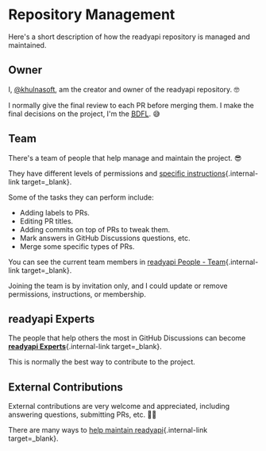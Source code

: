 # Repository Management

Here's a short description of how the readyapi repository is managed and maintained.

## Owner

I, <a href="https://github.com/khulnasoft" target="_blank">@khulnasoft</a>, am the creator and owner of the readyapi repository. 🤓

I normally give the final review to each PR before merging them. I make the final decisions on the project, I'm the <a href="https://en.wikipedia.org/wiki/Benevolent_dictator_for_life" class="external-link" target="_blank"><abbr title="Benevolent Dictator For Life">BDFL</abbr></a>. 😅

## Team

There's a team of people that help manage and maintain the project. 😎

They have different levels of permissions and [specific instructions](./management-tasks.md){.internal-link target=_blank}.

Some of the tasks they can perform include:

* Adding labels to PRs.
* Editing PR titles.
* Adding commits on top of PRs to tweak them.
* Mark answers in GitHub Discussions questions, etc.
* Merge some specific types of PRs.

You can see the current team members in [readyapi People - Team](./readyapi-people.md#team){.internal-link target=_blank}.

Joining the team is by invitation only, and I could update or remove permissions, instructions, or membership.

## readyapi Experts

The people that help others the most in GitHub Discussions can become [**readyapi Experts**](./readyapi-people.md#readyapi-experts){.internal-link target=_blank}.

This is normally the best way to contribute to the project.

## External Contributions

External contributions are very welcome and appreciated, including answering questions, submitting PRs, etc. 🙇‍♂️

There are many ways to [help maintain readyapi](./help-readyapi.md#help-maintain-readyapi){.internal-link target=_blank}.
